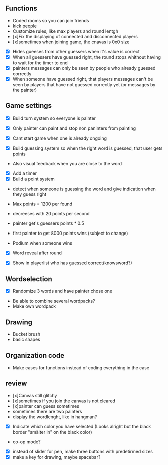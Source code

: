 ## Functions

- Coded rooms so you can join friends
- kick people
- Customize rules, like max players and round lentgh
- [x]Fix the displaying of connected and disconnected players
- [x]sometimes when joining game, the cnavas is 0x0 size
- [x] Hides gueeses from other guessers when it's value is correct
- [x] When all guessers have guessed right, the round stops whithout having to wait for the timer to end
- [x] painters messages can only be seen by people who already guessed correctly
- [x] When someone have guessed right, that players messages can't be seen by players that have not guessed correctly yet (or messages by the painter)

## Game settings

- [x] Build turn system so everyone is painter
- [x] Only painter can paint and stop non paninters from painting
- [x] Cant start game when one is already ongoing

- [x] Build guessing system so when the right word is guessed, that user gets points
- Also visual feedback when you are close to the word

- [x] Add a timer
- [x] Build a point system
- detect when someone is guessing the word and give indication when they guess right

- Max points = 1200 per found
- decreeses with 20 points per second
- painter get's guessers points * 0.5
- first painter to get 8000 points wins (subject to change)
- Podium when someone wins

- [x] Word reveal after round

- [x] Show in playerlist who has guessed correct(knowsword?)

## Wordselection

- [x] Randomize 3 words and have painter chose one
- Be able to combine several wordpacks?
- Make own wordpack

## Drawing

- Bucket brush
- basic shapes

## Organization code

- Make cases for functions instead of coding everything in the case

## review
- [x]Canvas still glitchy
- [x]sometimes if you join the canvas is not cleared
- [x]painter can guess sometimes
- sometimes there are two painters
- display the wordlenght, like in hangman?
- [x] Indicate which color you have selected (Looks alright but the black border "smälter in" on the black color)
- co-op mode?
- [x] instead of slider for pen, make three buttons with predetirmed sizes
- [x] make a key for drawing, maybe spacebar?
